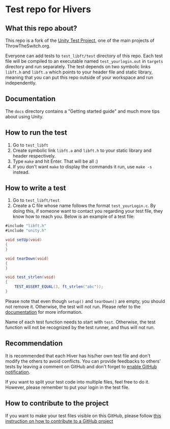 # Test repo for Hivers

## What this repo about?

This repo is a fork of the [Unity Test Project](https://github.com/ThrowTheSwitch/Unity), one of the main projects of ThrowTheSwitch.org.

Everyone can add tests to `test_libft/test` directory of this repo. Each test file will be compiled to an executable named `test_yourlogin.out` in `targets` directory and run separately. The test depends on two symbolic links `libft.h` and `libft.a` which points to your header file and static library, meaning that you can put this repo outside of your workspace and run independently.

## Documentation

The `docs` directory contains a "Getting started guide" and much more tips about using Unity.

## How to run the test

1. Go to `test_libft`
2. Create symbolic link `libft.a` and `libft.h` to your static library and header respectively.
3. Type `make` and hit Enter. That will be all :)
4. If you don't want `make` to display the commands it run, use `make -s` instead.

## How to write a test

1. Go to `test_libft/test`
2. Create a C file whose name follows the format `test_yourLogin.c`. By doing this, if someone want to contact you regarding your test file, they know how to reach you. Below is an example of a test file:

```java
#include "libft.h"
#include "unity.h"

void setUp(void)
{
}

void tearDown(void)
{
}

void test_strlen(void)
{
	TEST_ASSERT_EQUAL(3, ft_strlen("abc"));
}
``` 
Please note that even though `setup()` and `tearDown()` are empty, you should not remove it. Otherwise, the test will not run. Please refer to the [documentation](https://github.com/ThrowTheSwitch/Unity/blob/master/docs/UnityGettingStartedGuide.md) for more information.

Name of each test function needs to start with `test`. Otherwise, the test function will not be recognized by the test runner, and thus will not run.

## Recommendation

It is recommended that each Hiver has his/her own test file and don't modify the others to avoid conflicts. You can provide feedbacks to others' tests by leaving a comment on GitHub and don't forget to [enable GitHub notification](https://docs.github.com/en/account-and-profile/managing-subscriptions-and-notifications-on-github/setting-up-notifications/configuring-notifications).

If you want to split your test code into multiple files, feel free to do it. However, please remember to put your login in the test file.

## How to contribute to the project

If you want to make your test files visible on this GitHub, please follow [this instruction on how to contribute to a GitHub project](https://www.dataschool.io/how-to-contribute-on-github/)
